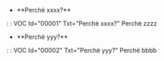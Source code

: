 - \*\*Perchè xxxx?\*\*

 :  : VOC Id="00001" Txt="Perchè xxxx?"
Perchè zzzz

- \*\*Perchè yyy?\*\*

 :  : VOC Id="00002" Txt="Perchè yyy?"
Perchè bbbb
